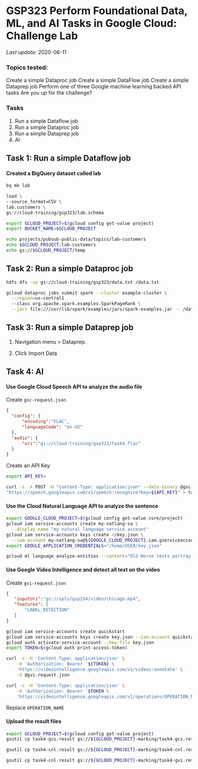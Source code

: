 # GSP323 Perform Foundational Data, ML, and AI Tasks in Google Cloud: Challenge Lab

_Last update_: 2020-06-11

### Topics tested:

Create a simple Dataproc job
Create a simple DataFlow job
Create a simple Dataprep job
Perform one of three Google machine learning backed API tasks
Are you up for the challenge?

### Tasks

1. Run a simple Dataflow job
1. Run a simple Dataproc job
1. Run a simple Dataprep job
1. AI

## Task 1: Run a simple Dataflow job

#### Created a BigQuery dataset called **lab**

```bash
bq mk lab

load \
--source_format=CSV \
lab.customers \
gs://cloud-training/gsp323/lab.schema

export GCLOUD_PROJECT=$(gcloud config get-value project)
export BUCKET_NAME=$GCLOUD_PROJECT

echo projects/pubsub-public-data/topics/lab-customers
echo $GCLOUD_PROJECT:lab-customers
echo gs://$GCLOUD_PROJECT/temp
```



## Task 2: Run a simple Dataproc job

```bash
hdfs dfs -cp gs://cloud-training/gsp323/data.txt /data.txt

gcloud dataproc jobs submit spark --cluster example-cluster \
  --region=us-central1
  --class org.apache.spark.examples.SparkPageRank \
  --jars file:///usr/lib/spark/examples/jars/spark-examples.jar -- /data.txt
```

## Task 3: Run a simple Dataprep job

1. Navigation menu > Dataprep.

2. Click Import Data

## Task 4: AI

#### Use Google Cloud Speech API to analyze the audio file

Create `gsc-request.json`

```json
{
  "config": {
      "encoding":"FLAC",
      "languageCode": "en-US"
  },
  "audio": {
      "uri":"gs://cloud-training/gsp323/task4.flac"
  }
}
```

Create an API Key

```bash
export API_KEY=
```

```bash
curl -s -X POST -H "Content-Type: application/json" --data-binary @gsc-request.json \
"https://speech.googleapis.com/v1/speech:recognize?key=${API_KEY}" > task4-gcs.result
```

#### Use the Cloud Natural Language API to analyze the sentence

```bash
export GOOGLE_CLOUD_PROJECT=$(gcloud config get-value core/project)
gcloud iam service-accounts create my-natlang-sa \
  --display-name "my natural language service account"
gcloud iam service-accounts keys create ~/key.json \
  --iam-account my-natlang-sa@${GOOGLE_CLOUD_PROJECT}.iam.gserviceaccount.com
export GOOGLE_APPLICATION_CREDENTIALS="/home/USER/key.json"

gcloud ml language analyze-entities --content="Old Norse texts portray Odin as one-eyed and long-bearded, frequently wielding a spear named Gungnir and wearing a cloak and a broad hat." > task4-cnl.result
```

#### Use Google Video Intelligence and detect all text on the video


Create `gvi-request.json`

```json
{
   "inputUri":"gs://spls/gsp154/video/chicago.mp4",
   "features": [
       "LABEL_DETECTION"
   ]
}
```

```bash
gcloud iam service-accounts create quickstart
gcloud iam service-accounts keys create key.json --iam-account quickstart@${GOOGLE_CLOUD_PROJECT}.iam.gserviceaccount.com
gcloud auth activate-service-account --key-file key.json
export TOKEN=$(gcloud auth print-access-token)

curl -s -H 'Content-Type: application/json' \
    -H 'Authorization: Bearer '${TOKEN} \
    'https://videointelligence.googleapis.com/v1/videos:annotate' \
    -d @gvi-request.json
```

```bash
curl -s -H 'Content-Type: application/json' \
    -H 'Authorization: Bearer '$TOKEN \
    'https://videointelligence.googleapis.com/v1/operations/OPERATION_NAME' > task4-gvi.result
```

Replace `OPERATION_NAME`

#### Upload the result files

```bash
export GCLOUD_PROJECT=$(gcloud config get-value project)
gsutil cp task4-gcs.result gs://${GCLOUD_PROJECT}-marking/task4-gcs.result

gsutil cp task4-cnl.result gs://${GCLOUD_PROJECT}-marking/task4-cnl.result

gsutil cp task4-cnl.result gs://${GCLOUD_PROJECT}-marking/task4-gvi.result
```